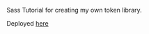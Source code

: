 Sass Tutorial for creating my own token library.

Deployed <a href="https://main--visionary-starlight-075aef.netlify.app/">here</a>
